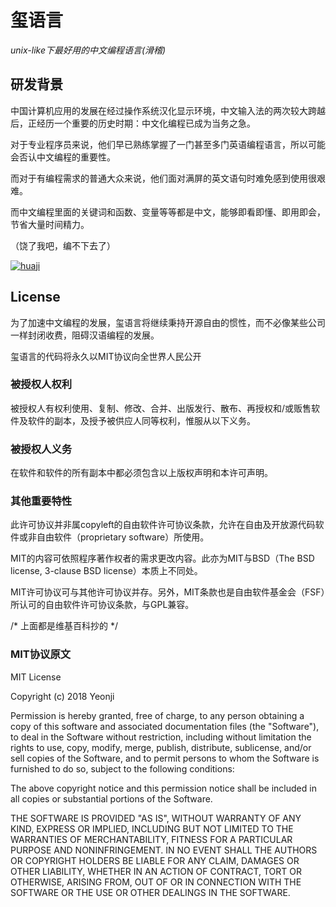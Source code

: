 # 玺语言 
_unix-like下最好用的中文编程语言(滑稽)_

## 研发背景

中国计算机应用的发展在经过操作系统汉化显示环境，中文输入法的两次较大跨越后，正经历一个重要的历史时期：中文化编程已成为当务之急。

对于专业程序员来说，他们早已熟练掌握了一门甚至多门英语编程语言，所以可能会否认中文编程的重要性。

而对于有编程需求的普通大众来说，他们面对满屏的英文语句时难免感到使用很艰难。

而中文编程里面的关键词和函数、变量等等都是中文，能够即看即懂、即用即会，节省大量时间精力。

（饶了我吧，编不下去了）

[![huaji](https://www.short-circuits.org/huaji/img/huaji.png)](https://www.short-circuits.org/huaji/index.html)


## License

为了加速中文编程的发展，玺语言将继续秉持开源自由的惯性，而不必像某些公司一样封闭收费，阻碍汉语编程的发展。

玺语言的代码将永久以MIT协议向全世界人民公开

### 被授权人权利
被授权人有权利使用、复制、修改、合并、出版发行、散布、再授权和/或贩售软件及软件的副本，及授予被供应人同等权利，惟服从以下义务。

### 被授权人义务
在软件和软件的所有副本中都必须包含以上版权声明和本许可声明。

### 其他重要特性
此许可协议并非属copyleft的自由软件许可协议条款，允许在自由及开放源代码软件或非自由软件（proprietary software）所使用。

MIT的内容可依照程序著作权者的需求更改内容。此亦为MIT与BSD（The BSD license, 3-clause BSD license）本质上不同处。

MIT许可协议可与其他许可协议并存。另外，MIT条款也是自由软件基金会（FSF）所认可的自由软件许可协议条款，与GPL兼容。

/* 上面都是维基百科抄的 */

### MIT协议原文

MIT License

Copyright (c) 2018 Yeonji

Permission is hereby granted, free of charge, to any person obtaining a copy
of this software and associated documentation files (the "Software"), to deal
in the Software without restriction, including without limitation the rights
to use, copy, modify, merge, publish, distribute, sublicense, and/or sell
copies of the Software, and to permit persons to whom the Software is
furnished to do so, subject to the following conditions:

The above copyright notice and this permission notice shall be included in all
copies or substantial portions of the Software.

THE SOFTWARE IS PROVIDED "AS IS", WITHOUT WARRANTY OF ANY KIND, EXPRESS OR
IMPLIED, INCLUDING BUT NOT LIMITED TO THE WARRANTIES OF MERCHANTABILITY,
FITNESS FOR A PARTICULAR PURPOSE AND NONINFRINGEMENT. IN NO EVENT SHALL THE
AUTHORS OR COPYRIGHT HOLDERS BE LIABLE FOR ANY CLAIM, DAMAGES OR OTHER
LIABILITY, WHETHER IN AN ACTION OF CONTRACT, TORT OR OTHERWISE, ARISING FROM,
OUT OF OR IN CONNECTION WITH THE SOFTWARE OR THE USE OR OTHER DEALINGS IN THE
SOFTWARE.



